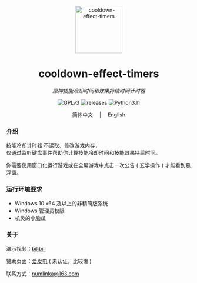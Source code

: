 <div align="center">
  <a style="text-decoration:none" href="https://github.com/numlinka/cooldown-effect-timers">
    <img width="128px" src="favicon.ico" alt="cooldown-effect-timers">
  </a>
</dev>

<div align="center">

  # cooldown-effect-timers

  _原神技能冷却时间和效果持续时间计时器_

</div>

<div align="center">
  <a style="text-decoration:none" href="https://www.gnu.org/licenses/gpl-3.0.zh-cn.html">
    <img src="https://img.shields.io/badge/License-GPLv3-lightblue" alt="GPLv3"/>
  </a>
  <a style="text-decoration:none" href="https://github.com/numlinka/cooldown-effect-timers/releases">
    <img src="https://img.shields.io/badge/releases-0.1-lightblue" alt="releases"/>
  </a>
  <a style="text-decoration:none" href="https://www.python.org/downloads/release/python-3110/">
    <img src="https://img.shields.io/badge/Python-3.11-lightblue" alt="Python3.11"/>
  </a>
</div>

<p></p>

<div align="center">
  简体中文
  　|　
  <a style="text-decoration:none" href="https://translate.google.com/?sl=en&text=Nothing">
    English
  </a>
</div>

<p></p>



<p></p>

<div align="left" style="max-width: 1000px;">

### 介绍

技能冷却计时器 不读取、修改游戏内存，<br/>
仅通过监听键盘事件帮助你计算技能冷却时间和技能效果持续时间。

你需要使用窗口化运行游戏或在全屏游戏中点击一次公告 ( 玄学操作 ) 才能看到悬浮窗。


### 运行环境要求

- Windows 10 x64 及以上的非精简版系统
- Windows 管理员权限
- 机灵的小脑瓜


### 关于

演示视频：[bilibili](https://www.bilibili.com/video/BV1E64y1W7V2)

赞助页面：[爱发电](https://afdian.net/a/numlinka) ( 未认证，比较懒 )

联系方式：numlinka@163.com

</div>
